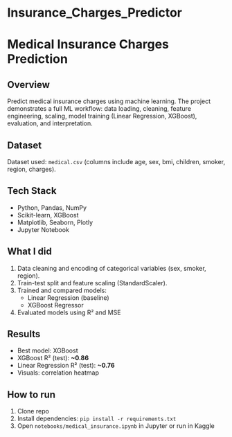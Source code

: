# Insurance_Charges_Predictor
# Medical Insurance Charges Prediction

## Overview
Predict medical insurance charges using machine learning. The project demonstrates a full ML workflow: data loading, cleaning, feature engineering, scaling, model training (Linear Regression, XGBoost), evaluation, and interpretation.

## Dataset
Dataset used: `medical.csv` (columns include age, sex, bmi, children, smoker, region, charges).

## Tech Stack
- Python, Pandas, NumPy
- Scikit-learn, XGBoost
- Matplotlib, Seaborn, Plotly
- Jupyter Notebook

## What I did
1. Data cleaning and encoding of categorical variables (sex, smoker, region).  
2. Train-test split and feature scaling (StandardScaler).  
3. Trained and compared models:
   - Linear Regression (baseline)
   - XGBoost Regressor  
4. Evaluated models using R² and MSE

## Results
- Best model: XGBoost
- XGBoost R² (test): **~0.86**
- Linear Regression R² (test): **~0.76**
- Visuals: correlation heatmap

## How to run
1. Clone repo  
2. Install dependencies: `pip install -r requirements.txt`  
3. Open `notebooks/medical_insurance.ipynb` in Jupyter or run in Kaggle

